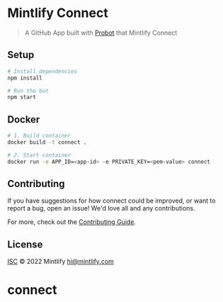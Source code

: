 # Mintlify Connect

> A GitHub App built with [Probot](https://github.com/probot/probot) that Mintlify Connect

## Setup

```sh
# Install dependencies
npm install

# Run the bot
npm start
```

## Docker

```sh
# 1. Build container
docker build -t connect .

# 2. Start container
docker run -e APP_ID=<app-id> -e PRIVATE_KEY=<pem-value> connect
```

## Contributing

If you have suggestions for how connect could be improved, or want to report a bug, open an issue! We'd love all and any contributions.

For more, check out the [Contributing Guide](CONTRIBUTING.md).

## License

[ISC](LICENSE) © 2022 Mintlify <hi@mintlify.com>
# connect
